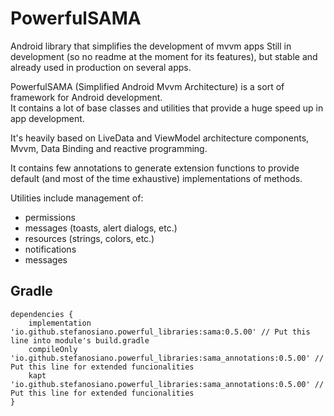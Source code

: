# PowerfulSAMA
Android library that simplifies the development of mvvm apps
Still in development (so no readme at the moment for its features), but stable and already used in production on several apps.

PowerfulSAMA (Simplified Android Mvvm Architecture) is a sort of framework for Android development.  
It contains a lot of base classes and utilities that provide a huge speed up in app development.

It's heavily based on LiveData and ViewModel architecture components, Mvvm, Data Binding and reactive programming.

It contains few annotations to generate extension functions to provide default (and most of the time exhaustive) implementations of methods.

Utilities include management of:
- permissions
- messages (toasts, alert dialogs, etc.)
- resources (strings, colors, etc.)
- notifications
- messages

Gradle
------
  
```
dependencies {
    implementation 'io.github.stefanosiano.powerful_libraries:sama:0.5.00' // Put this line into module's build.gradle
    compileOnly 'io.github.stefanosiano.powerful_libraries:sama_annotations:0.5.00' // Put this line for extended funcionalities
    kapt 'io.github.stefanosiano.powerful_libraries:sama_annotations:0.5.00' // Put this line for extended funcionalities
}
```
  